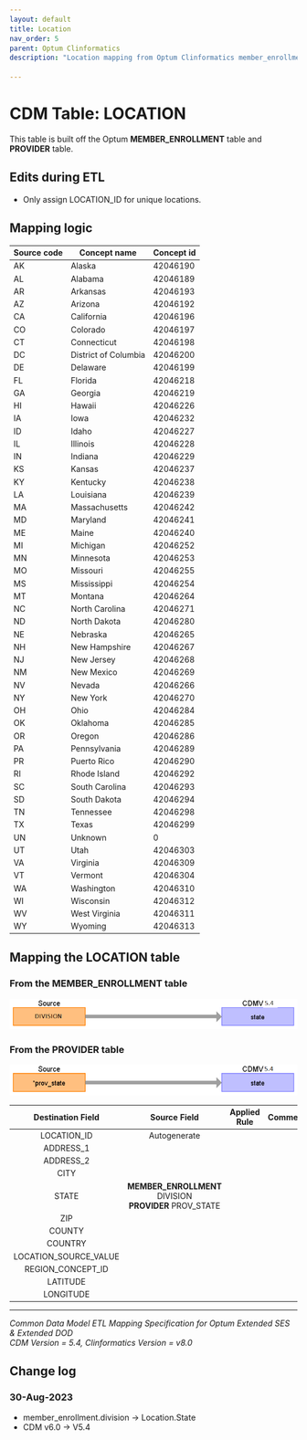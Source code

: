 ```yaml
---
layout: default
title: Location
nav_order: 5
parent: Optum Clinformatics
description: "Location mapping from Optum Clinformatics member_enrollment and provider tables"

---
```

# CDM Table: LOCATION

This table is built off the Optum **MEMBER_ENROLLMENT** table and **PROVIDER** table.

## **Edits during ETL**

-   Only assign LOCATION_ID for unique locations.


## **Mapping logic**

|**Source code**|**Concept name**|**Concept id**|
|---------------------|----------------|----------------|
|AK|Alaska|42046190
|AL|Alabama|42046189
|AR|Arkansas|42046193
|AZ|Arizona|42046192
|CA|California|42046196
|CO|Colorado|42046197
|CT|Connecticut|42046198
|DC|District of Columbia|42046200
|DE|Delaware|42046199
|FL|Florida|42046218
|GA|Georgia|42046219
|HI|Hawaii|42046226
|IA|Iowa|42046232
|ID|Idaho|42046227
|IL|Illinois|42046228
|IN|Indiana|42046229
|KS|Kansas|42046237
|KY|Kentucky|42046238
|LA|Louisiana|42046239
|MA|Massachusetts|42046242
|MD|Maryland|42046241
|ME|Maine|42046240
|MI|Michigan|42046252
|MN|Minnesota|42046253
|MO|Missouri|42046255
|MS|Mississippi|42046254
|MT|Montana|42046264
|NC|North Carolina|42046271
|ND|North Dakota|42046280
|NE|Nebraska|42046265
|NH|New Hampshire|42046267
|NJ|New Jersey|42046268
|NM|New Mexico|42046269
|NV|Nevada|42046266
|NY|New York|42046270
|OH|Ohio|42046284
|OK|Oklahoma|42046285
|OR|Oregon|42046286
|PA|Pennsylvania|42046289
|PR|Puerto Rico|42046290
|RI|Rhode Island|42046292
|SC|South Carolina|42046293
|SD|South Dakota|42046294
|TN|Tennessee|42046298
|TX|Texas|42046299
|UN|Unknown|0
|UT|Utah|42046303
|VA|Virginia|42046309
|VT|Vermont|42046304
|WA|Washington|42046310
|WI|Wisconsin|42046312
|WV|West Virginia|42046311
|WY|Wyoming|42046313

## **Mapping the LOCATION table**
### From the MEMBER_ENROLLMENT table
![](images/image9.png)

### From the PROVIDER table
![](images/image10.png)

|**Destination Field**|**Source Field**|**Applied Rule**|**Comment**|
|:------:|:-------:|:-----------:|:---------:|
|LOCATION_ID|Autogenerate| ||
|ADDRESS_1| | | |
|ADDRESS_2| | | |
|CITY| | | |
|STATE|**MEMBER_ENROLLMENT** DIVISION<br>**PROVIDER** PROV_STATE| | |
|ZIP| | | |
|COUNTY| | | |
|COUNTRY| | | |
|LOCATION_SOURCE_VALUE| | | |
|REGION_CONCEPT_ID| | | |
|LATITUDE| | | |
|LONGITUDE| | | |

---
*Common Data Model ETL Mapping Specification for Optum Extended SES & Extended DOD*
<br>*CDM Version = 5.4, Clinformatics Version = v8.0*

## Change log

### 30-Aug-2023
- member_enrollment.division -> Location.State
- CDM v6.0 -> V5.4